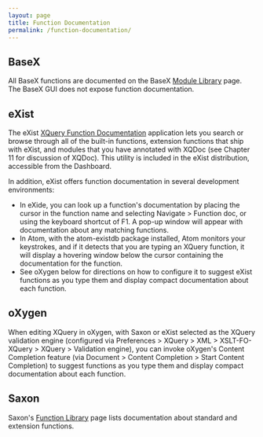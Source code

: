```yaml
---
layout: page
title: Function Documentation
permalink: /function-documentation/
---
```


## BaseX

All BaseX functions are documented on the BaseX [Module Library](http://docs.basex.org/wiki/Module_Library) page. The BaseX GUI does not expose function documentation. 

## eXist

The eXist [XQuery Function Documentation](https://exist-db.org/exist/apps/fundocs/index.html) application lets you search or browse through all of the built-in functions, extension functions that ship with eXist, and modules that you have annotated with XQDoc (see Chapter 11 for discussion of XQDoc). This utility is included in the eXist distribution, accessible from the Dashboard.

In addition, eXist offers function documentation in several development environments:

- In eXide, you can look up a function's documentation by placing the cursor in the function name and selecting Navigate > Function doc, or using the keyboard shortcut of F1. A pop-up window will appear with documentation about any matching functions.
- In Atom, with the atom-existdb package installed, Atom monitors your keystrokes, and if it detects that you are typing an XQuery function, it will display a hovering window below the cursor containing the documentation for the function.
- See oXygen below for directions on how to configure it to suggest eXist functions as you type them and display compact documentation about each function.

## oXygen

When editing XQuery in oXygen, with Saxon or eXist selected as the XQuery validation engine (configured via Preferences > XQuery > XML > XSLT-FO-XQuery > XQuery > Validation engine), you can invoke oXygen's Content Completion feature (via Document > Content Completion > Start Content Completion) to suggest functions as you type them and display compact documentation about each function.

## Saxon

Saxon's [Function Library](https://www.saxonica.com/html/documentation/functions/) page lists documentation about standard and extension functions.